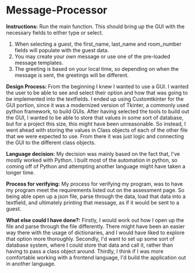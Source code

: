 # Message-Processor

**Instructions:** Run the main function. 
This should bring up the GUI with the necessary fields to either type or select.
1. When selecting a guest, the first_name, last_name and room_number fields will populate with the guest data.
2. You may create your own message or use one of the pre-loaded message templates.
3. The greeting is based on your local time, so depending on when the message is sent, the greetings will be different.

**Design Process:**
From the beginning I knew I wanted to use a GUI. I wanted the user to be able to see and select their option
and how that was going to be implemented into the textfields. I ended up using Customtkinter for the GUI
portion, since it was a modernized version of Tkinter, a commonly used python framework, to build GUIs.
After having selected the tools to build out the GUI, I wanted to be able to store that values in some sort of database,
but for a project this size, this might have been unreasonable. So instead, I went ahead with storing the values in Class objects
of each of the other file that we were expected to use. From there it was just logic and connecting the GUI to the
different class objects.

**Language decision:**
My decision was mainly based on the fact that, I've mostly worked with Python. I built most of the automation in
python, so coming off of Python and attempting another language might have taken a longer time.

**Process for verifying:**
My process for verifying my program, was to have my program meet the requirements listed out on the assessment page. So
being able open up a json file, parse through the data, load that data into a textfield, and ultimately
printing that message, as if it would be sent to a guest.

**What else could I have done?:**
Firstly, I would work out how I open up the file and parse through the file differently. 
There might have been an easier way there with the usage of dictionaries, and I would have liked
to explore that option more thoroughly.
Secondly, I'd want to set up some sort of database system, where I could store that data and call
it, rather than having to pass a class object around.
Thirdly, I think if I was more comfortable working with a frontend language, I'd build 
the application out in another language.
